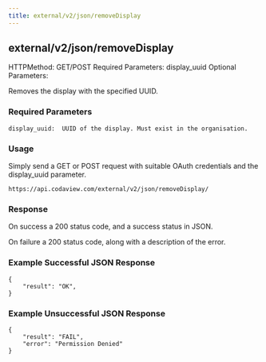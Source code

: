 ```yaml
---
title: external/v2/json/removeDisplay
---
```

## external/v2/json/removeDisplay

HTTPMethod: GET/POST
Required Parameters: display_uuid
Optional Parameters:

Removes the display with the specified UUID.

### Required Parameters
`
display_uuid:  UUID of the display. Must exist in the organisation.
`

### Usage

Simply send a GET or POST request with suitable OAuth credentials and the display_uuid parameter.

`https://api.codaview.com/external/v2/json/removeDisplay/`

### Response

On success a 200 status code, and a success status in JSON.

On failure a 200 status code, along with a description of the error.

### Example Successful JSON Response

    {
        "result": "OK",
    }

### Example Unsuccessful JSON Response

    {
        "result": "FAIL",
        "error": "Permission Denied" 
    }